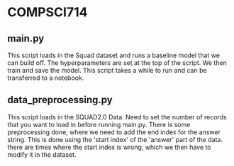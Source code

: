 # COMPSCI714


## main.py
This script loads in the Squad dataset and runs a baseline model that we can build off. The hyperparameters are set at the top of the script. We then train and save the model. This script takes a while to run and can be transferred to a notebook.

## data_preprocessing.py

This script loads in the SQUAD2.0 Data. Need to set the number of records that you want to load in before running main.py. There is some preprocessing done, where we need to add the end index for the answer string. This is done using the 'start index' of the 'answer' part of the data. there are times where the start index is wrong, which we then have to modify it in the dataset. 
